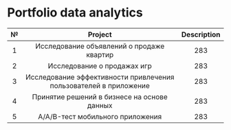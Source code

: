 # Portfolio data analytics

| № | Project    | Description    |
| :---:   | :---: | :---: |
| 1 | Исследование объявлений о продаже квартир   | 283   |
| 2 | Исследование о продажах игр   | 283   |
| 3 | Исследование эффективности привлечения пользователей в приложение   | 283   |
| 4 | Принятие решений в бизнесе на основе данных   | 283   |
| 5 | A/A/B-тест мобильного приложения   | 283   |
